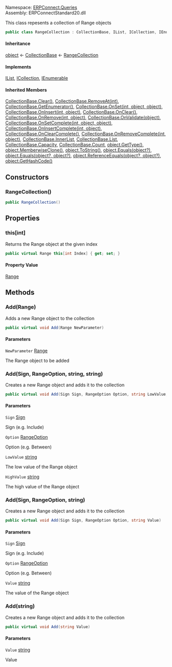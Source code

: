 Namespace: [ERPConnect.Queries](../)\
Assembly: ERPConnectStandard20.dll

This class repesents a collection of Range objects

```csharp
public class RangeCollection : CollectionBase, IList, ICollection, IEnumerable

```

#### Inheritance

[object](https://learn.microsoft.com/dotnet/api/system.object) ← [CollectionBase](https://learn.microsoft.com/dotnet/api/system.collections.collectionbase) ← [RangeCollection](./)

#### Implements

[IList](https://learn.microsoft.com/dotnet/api/system.collections.ilist), [ICollection](https://learn.microsoft.com/dotnet/api/system.collections.icollection), [IEnumerable](https://learn.microsoft.com/dotnet/api/system.collections.ienumerable)

#### Inherited Members

[CollectionBase.Clear()](https://learn.microsoft.com/dotnet/api/system.collections.collectionbase.clear), [CollectionBase.RemoveAt(int)](https://learn.microsoft.com/dotnet/api/system.collections.collectionbase.removeat), [CollectionBase.GetEnumerator()](https://learn.microsoft.com/dotnet/api/system.collections.collectionbase.getenumerator), [CollectionBase.OnSet(int, object, object)](https://learn.microsoft.com/dotnet/api/system.collections.collectionbase.onset), [CollectionBase.OnInsert(int, object)](https://learn.microsoft.com/dotnet/api/system.collections.collectionbase.oninsert), [CollectionBase.OnClear()](https://learn.microsoft.com/dotnet/api/system.collections.collectionbase.onclear), [CollectionBase.OnRemove(int, object)](https://learn.microsoft.com/dotnet/api/system.collections.collectionbase.onremove), [CollectionBase.OnValidate(object)](https://learn.microsoft.com/dotnet/api/system.collections.collectionbase.onvalidate), [CollectionBase.OnSetComplete(int, object, object)](https://learn.microsoft.com/dotnet/api/system.collections.collectionbase.onsetcomplete), [CollectionBase.OnInsertComplete(int, object)](https://learn.microsoft.com/dotnet/api/system.collections.collectionbase.oninsertcomplete), [CollectionBase.OnClearComplete()](https://learn.microsoft.com/dotnet/api/system.collections.collectionbase.onclearcomplete), [CollectionBase.OnRemoveComplete(int, object)](https://learn.microsoft.com/dotnet/api/system.collections.collectionbase.onremovecomplete), [CollectionBase.InnerList](https://learn.microsoft.com/dotnet/api/system.collections.collectionbase.innerlist), [CollectionBase.List](https://learn.microsoft.com/dotnet/api/system.collections.collectionbase.list), [CollectionBase.Capacity](https://learn.microsoft.com/dotnet/api/system.collections.collectionbase.capacity), [CollectionBase.Count](https://learn.microsoft.com/dotnet/api/system.collections.collectionbase.count), [object.GetType()](https://learn.microsoft.com/dotnet/api/system.object.gettype), [object.MemberwiseClone()](https://learn.microsoft.com/dotnet/api/system.object.memberwiseclone), [object.ToString()](https://learn.microsoft.com/dotnet/api/system.object.tostring), [object.Equals(object?)](<https://learn.microsoft.com/dotnet/api/system.object.equals#system-object-equals(system-object)>), [object.Equals(object?, object?)](<https://learn.microsoft.com/dotnet/api/system.object.equals#system-object-equals(system-object-system-object)>), [object.ReferenceEquals(object?, object?)](https://learn.microsoft.com/dotnet/api/system.object.referenceequals), [object.GetHashCode()](https://learn.microsoft.com/dotnet/api/system.object.gethashcode)

## Constructors

### RangeCollection()

```csharp
public RangeCollection()

```

## Properties

### this[int]

Returns the Range object at the given index

```csharp
public virtual Range this[int Index] { get; set; }

```

#### Property Value

[Range](../ERPConnect.Queries.Range/)

## Methods

### Add(Range)

Adds a new Range object to the collection

```csharp
public virtual void Add(Range NewParameter)

```

#### Parameters

`NewParameter` [Range](../ERPConnect.Queries.Range/)

The Range object to be added

### Add(Sign, RangeOption, string, string)

Creates a new Range object and adds it to the collection

```csharp
public virtual void Add(Sign Sign, RangeOption Option, string LowValue, string HighValue)

```

#### Parameters

`Sign` [Sign](../ERPConnect.Queries.Sign/)

Sign (e.g. Include)

`Option` [RangeOption](../ERPConnect.Queries.RangeOption/)

Option (e.g. Between)

`LowValue` [string](https://learn.microsoft.com/dotnet/api/system.string)

The low value of the Range object

`HighValue` [string](https://learn.microsoft.com/dotnet/api/system.string)

The high value of the Range object

### Add(Sign, RangeOption, string)

Creates a new Range object and adds it to the collection

```csharp
public virtual void Add(Sign Sign, RangeOption Option, string Value)

```

#### Parameters

`Sign` [Sign](../ERPConnect.Queries.Sign/)

Sign (e.g. Include)

`Option` [RangeOption](../ERPConnect.Queries.RangeOption/)

Option (e.g. Between)

`Value` [string](https://learn.microsoft.com/dotnet/api/system.string)

The value of the Range object

### Add(string)

Creates a new Range object and adds it to the collection

```csharp
public virtual void Add(string Value)

```

#### Parameters

`Value` [string](https://learn.microsoft.com/dotnet/api/system.string)

Value
